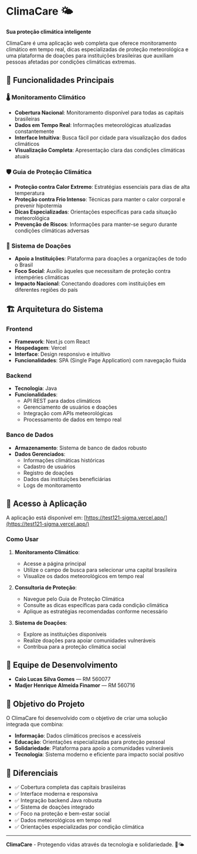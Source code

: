 # ClimaCare 🌤️

**Sua proteção climática inteligente**

ClimaCare é uma aplicação web completa que oferece monitoramento climático em tempo real, dicas especializadas de proteção meteorológica e uma plataforma de doações para instituições brasileiras que auxiliam pessoas afetadas por condições climáticas extremas.

## 🎯 Funcionalidades Principais

### 🌡️ Monitoramento Climático
- **Cobertura Nacional**: Monitoramento disponível para todas as capitais brasileiras
- **Dados em Tempo Real**: Informações meteorológicas atualizadas constantemente
- **Interface Intuitiva**: Busca fácil por cidade para visualização dos dados climáticos
- **Visualização Completa**: Apresentação clara das condições climáticas atuais

### 🛡️ Guia de Proteção Climática
- **Proteção contra Calor Extremo**: Estratégias essenciais para dias de alta temperatura
- **Proteção contra Frio Intenso**: Técnicas para manter o calor corporal e prevenir hipotermia
- **Dicas Especializadas**: Orientações específicas para cada situação meteorológica
- **Prevenção de Riscos**: Informações para manter-se seguro durante condições climáticas adversas

### 💝 Sistema de Doações
- **Apoio a Instituições**: Plataforma para doações a organizações de todo o Brasil
- **Foco Social**: Auxílio àqueles que necessitam de proteção contra intempéries climáticas
- **Impacto Nacional**: Conectando doadores com instituições em diferentes regiões do país

## 🏗️ Arquitetura do Sistema

### Frontend
- **Framework**: Next.js com React
- **Hospedagem**: Vercel
- **Interface**: Design responsivo e intuitivo
- **Funcionalidades**: SPA (Single Page Application) com navegação fluida

### Backend
- **Tecnologia**: Java
- **Funcionalidades**: 
  - API REST para dados climáticos
  - Gerenciamento de usuários e doações
  - Integração com APIs meteorológicas
  - Processamento de dados em tempo real

### Banco de Dados
- **Armazenamento**: Sistema de banco de dados robusto
- **Dados Gerenciados**:
  - Informações climáticas históricas
  - Cadastro de usuários
  - Registro de doações
  - Dados das instituições beneficiárias
  - Logs de monitoramento

## 🚀 Acesso à Aplicação

A aplicação está disponível em: [https://test121-sigma.vercel.app/](https://test121-sigma.vercel.app/)

### Como Usar

1. **Monitoramento Climático**:
   - Acesse a página principal
   - Utilize o campo de busca para selecionar uma capital brasileira
   - Visualize os dados meteorológicos em tempo real

2. **Consultoria de Proteção**:
   - Navegue pelo Guia de Proteção Climática
   - Consulte as dicas específicas para cada condição climática
   - Aplique as estratégias recomendadas conforme necessário

3. **Sistema de Doações**:
   - Explore as instituições disponíveis
   - Realize doações para apoiar comunidades vulneráveis
   - Contribua para a proteção climática social

## 👥 Equipe de Desenvolvimento

- **Caio Lucas Silva Gomes** — RM 560077
- **Madjer Henrique Almeida Finamor** — RM 560716

## 🎯 Objetivo do Projeto

O ClimaCare foi desenvolvido com o objetivo de criar uma solução integrada que combina:

- **Informação**: Dados climáticos precisos e acessíveis
- **Educação**: Orientações especializadas para proteção pessoal
- **Solidariedade**: Plataforma para apoio a comunidades vulneráveis
- **Tecnologia**: Sistema moderno e eficiente para impacto social positivo

## 🌟 Diferenciais

- ✅ Cobertura completa das capitais brasileiras
- ✅ Interface moderna e responsiva
- ✅ Integração backend Java robusta
- ✅ Sistema de doações integrado
- ✅ Foco na proteção e bem-estar social
- ✅ Dados meteorológicos em tempo real
- ✅ Orientações especializadas por condição climática

---

**ClimaCare** - Protegendo vidas através da tecnologia e solidariedade. 🤝🌤️

